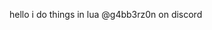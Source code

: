 hello
i do things in lua
@g4bb3rz0n on discord
<!---
gabberzon/gabberzon is a ✨ special ✨ repository because its `README.md` (this file) appears on your GitHub profile.
You can click the Preview link to take a look at your changes.
--->
